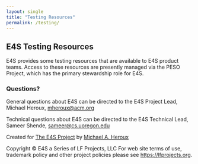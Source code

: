 ```yaml
---
layout: single
title: "Testing Resources"
permalink: /testing/
---
```


## E4S Testing Resources

E4S provides some testing resources that are available to E4S product teams.  Access to these resources are presently managed via the PESO Project, which has the primary stewardship role for E4S.

### Questions?

General questions about E4S can be directed to the E4S Project Lead, Michael Heroux, <mheroux@acm.org>

Technical questions about E4S can be directed to the E4S Technical Lead, Sameer Shende, <sameer@cs.uoregon.edu>


Created for [The E4S Project](https://e4s-project.github.io) by [Michael A. Heroux](https://maherou.github.io/)

Copyright © E4S a Series of LF Projects, LLC For web site terms of use, trademark policy and other project policies please see <https://lfprojects.org>.
